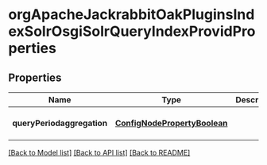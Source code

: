 # orgApacheJackrabbitOakPluginsIndexSolrOsgiSolrQueryIndexProvidProperties

## Properties
Name | Type | Description | Notes
------------ | ------------- | ------------- | -------------
**queryPeriodaggregation** | [**ConfigNodePropertyBoolean**](ConfigNodePropertyBoolean.md) |  | [optional] [default to null]

[[Back to Model list]](../README.md#documentation-for-models) [[Back to API list]](../README.md#documentation-for-api-endpoints) [[Back to README]](../README.md)


